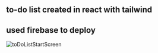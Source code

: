 ## to-do list created in react with tailwind

## used firebase to deploy

![toDoListStartScreen](toDoListStartScreen.png)
